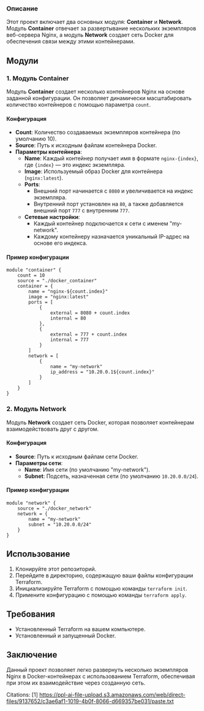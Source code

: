 ### Описание

Этот проект включает два основных модуля: **Container** и **Network**. Модуль **Container** отвечает за развертывание нескольких экземпляров веб-сервера Nginx, а модуль **Network** создает сеть Docker для обеспечения связи между этими контейнерами.

## Модули

### 1. Модуль Container

Модуль **Container** создает несколько контейнеров Nginx на основе заданной конфигурации. Он позволяет динамически масштабировать количество контейнеров с помощью параметра `count`.

#### Конфигурация

- **Count**: Количество создаваемых экземпляров контейнера (по умолчанию 10).
- **Source**: Путь к исходным файлам контейнера Docker.
- **Параметры контейнера**:
  - **Name**: Каждый контейнер получает имя в формате `nginx-{index}`, где `{index}` — это индекс экземпляра.
  - **Image**: Используемый образ Docker для контейнера (`nginx:latest`).
  - **Ports**:
    - Внешний порт начинается с `8080` и увеличивается на индекс экземпляра.
    - Внутренний порт установлен на `80`, а также добавляется внешний порт `777` с внутренним `777`.
  - **Сетевые настройки**:
    - Каждый контейнер подключается к сети с именем "my-network".
    - Каждому контейнеру назначается уникальный IP-адрес на основе его индекса.

#### Пример конфигурации

```hcl
module "container" {
    count = 10
    source = "./docker_container"
    container = {
        name = "nginx-${count.index}"
        image = "nginx:latest"
        ports = [
            {
                external = 8080 + count.index
                internal = 80
            },
            {
                external = 777 + count.index
                internal = 777
            }
        ]
        network = [
            {
                name = "my-network"
                ip_address = "10.20.0.1${count.index}"
            }
        ]
    }
}
```

### 2. Модуль Network

Модуль **Network** создает сеть Docker, которая позволяет контейнерам взаимодействовать друг с другом.

#### Конфигурация

- **Source**: Путь к исходным файлам сети Docker.
- **Параметры сети**:
  - **Name**: Имя сети (по умолчанию "my-network").
  - **Subnet**: Подсеть, назначенная сети (по умолчанию `10.20.0.0/24`).

#### Пример конфигурации

```hcl
module "network" {
    source = "./docker_network"
    network = {
        name = "my-network"
        subnet = "10.20.0.0/24"
    }
}
```

## Использование

1. Клонируйте этот репозиторий.
2. Перейдите в директорию, содержащую ваши файлы конфигурации Terraform.
3. Инициализируйте Terraform с помощью команды `terraform init`.
4. Примените конфигурацию с помощью команды `terraform apply`.

## Требования

- Установленный Terraform на вашем компьютере.
- Установленный и запущенный Docker.

## Заключение

Данный проект позволяет легко развернуть несколько экземпляров Nginx в Docker-контейнерах с использованием Terraform, обеспечивая при этом их взаимодействие через созданную сеть.

Citations:
[1] https://ppl-ai-file-upload.s3.amazonaws.com/web/direct-files/9137652/c3ae6af1-1019-4b0f-8066-d669357be031/paste.txt
